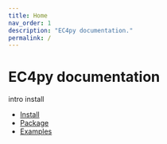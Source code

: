 ```yaml
---
title: Home
nav_order: 1
description: "EC4py documentation."
permalink: /
---
```



# EC4py documentation

   intro
   install
   - [Install](/install/)
   - [Package](/package/)
   - [Examples](/examples/)
    

